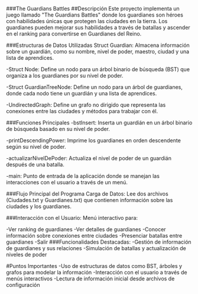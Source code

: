 ###The Guardians Battles
##Descripción
Este proyecto implementa un juego llamado "The Guardians Battles" donde los guardianes son héroes con habilidades únicas que protegen las ciudades en la tierra. Los guardianes pueden mejorar sus habilidades a través de batallas y ascender en el ranking para convertirse en Guardianes del Reino.

###Estructuras de Datos Utilizadas
Struct Guardian: Almacena información sobre un guardián, como su nombre, nivel de poder, maestro, ciudad y una lista de aprendices.

-Struct Node: Define un nodo para un árbol binario de búsqueda (BST) que organiza a los guardianes por su nivel de poder.

-Struct GuardianTreeNode: Define un nodo para un árbol de guardianes, donde cada nodo tiene un guardián y una lista de aprendices.

-UndirectedGraph: Define un grafo no dirigido que representa las conexiones entre las ciudades y métodos para trabajar con él.

###Funciones Principales
-bstInsert: Inserta un guardián en un árbol binario de búsqueda basado en su nivel de poder.

-printDescendingPower: Imprime los guardianes en orden descendente según su nivel de poder.

-actualizarNivelDePoder: Actualiza el nivel de poder de un guardián después de una batalla.

-main: Punto de entrada de la aplicación donde se manejan las interacciones con el usuario a través de un menú.

###Flujo Principal del Programa
Carga de Datos: Lee dos archivos (Ciudades.txt y Guardianes.txt) que contienen información sobre las ciudades y los guardianes.

###Interacción con el Usuario: Menú interactivo para:

-Ver ranking de guardianes
-Ver detalles de guardianes
-Conocer información sobre conexiones entre ciudades
-Presenciar batallas entre guardianes
-Salir
###Funcionalidades Destacadas:
-Gestión de información de guardianes y sus relaciones
-Simulación de batallas y actualización de niveles de poder

#Puntos Importantes
-Uso de estructuras de datos como BST, árboles y grafos para modelar la información
-Interacción con el usuario a través de menús interactivos
-Lectura de información inicial desde archivos de configuración
